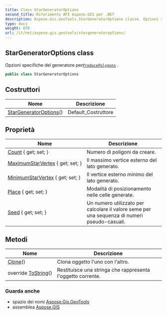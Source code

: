 ```yaml
---
title: Class StarGeneratorOptions
second_title: Riferimento API Aspose.GIS per .NET
description: Aspose.Gis.GeoTools.StarGeneratorOptions classe. Opzioni specifiche del generatore perProducePolygons .
type: docs
weight: 870
url: /it/net/aspose.gis.geotools/stargeneratoroptions/
---
```

## StarGeneratorOptions class

Opzioni specifiche del generatore per[`ProducePolygons`](../geogenerator/producepolygons/) .

```csharp
public class StarGeneratorOptions
```

## Costruttori

| Nome | Descrizione |
| --- | --- |
| [StarGeneratorOptions](stargeneratoroptions/)() | Default_Costruttore |

## Proprietà

| Nome | Descrizione |
| --- | --- |
| [Count](../../aspose.gis.geotools/stargeneratoroptions/count/) { get; set; } | Numero di poligoni da creare. |
| [MaximumStarVertex](../../aspose.gis.geotools/stargeneratoroptions/maximumstarvertex/) { get; set; } | Il massimo vertice esterno del lato generato. |
| [MinimumStarVertex](../../aspose.gis.geotools/stargeneratoroptions/minimumstarvertex/) { get; set; } | Il vertice esterno minimo del lato generato. |
| [Place](../../aspose.gis.geotools/stargeneratoroptions/place/) { get; set; } | Modalità di posizionamento nelle celle generate. |
| [Seed](../../aspose.gis.geotools/stargeneratoroptions/seed/) { get; set; } | Un numero utilizzato per calcolare il valore seme per una sequenza di numeri pseudo-casuali. |

## Metodi

| Nome | Descrizione |
| --- | --- |
| [Clone](../../aspose.gis.geotools/stargeneratoroptions/clone/)() | Clona oggetto l'uno con l'altro. |
| override [ToString](../../aspose.gis.geotools/stargeneratoroptions/tostring/)() | Restituisce una stringa che rappresenta l'oggetto corrente. |

### Guarda anche

* spazio dei nomi [Aspose.Gis.GeoTools](../../aspose.gis.geotools/)
* assemblea [Aspose.GIS](../../)


